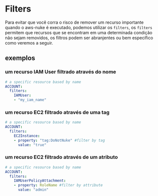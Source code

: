 # Filters
Para evitar que você corra o risco de remover um recurso importante quando o aws-nuke é executado, podemos utilizar os `filters`, os `filters` permitem que recursos que se encontram em uma determinada condição não sejam removidos, os filtros podem ser abranjentes ou bem específico como veremos a seguir.

## exemplos

### um recurso IAM User filtrado através do nome
```yaml
# a specific resource based by name
ACCOUNT:
  filters:
    IAMUser:
    - "my_iam_name"
```

### um recurso EC2 filtrado através de uma tag
```yaml
# a specific resource based by name
ACCOUNT:
  filters:
    EC2Instance:
    - property: "tag:DoNotNuke" #filter by tag
      value: "true"
```

### um recurso EC2 filtrado através de um atributo
```yaml
# a specific resource based by name
ACCOUNT:
  filters:
    IAMUserPolicyAttachment:
    - property: RoleName #filter by attribute
      value: "admin"
```


